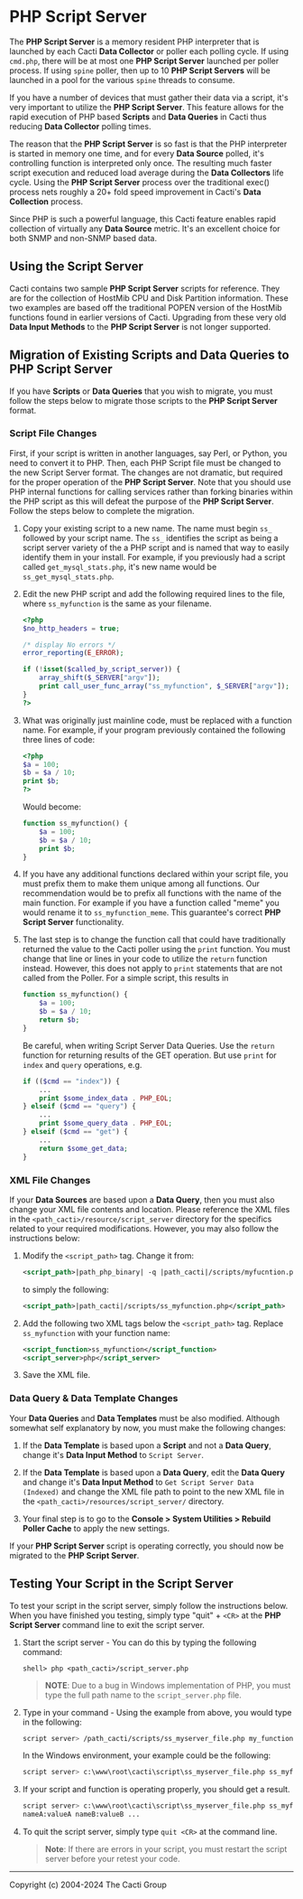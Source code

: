 # PHP Script Server

The **PHP Script Server** is a memory resident PHP interpreter that is launched
by each Cacti **Data Collector** or poller each polling cycle.  If using
`cmd.php`, there will be at most one **PHP Script Server** launched per poller
process.  If using `spine` poller, then up to 10 **PHP Script Servers** will be
launched in a pool for the various `spine` threads to consume.

If you have a number of devices that must gather their data via a script, it's
very important to utilize the **PHP Script Server**. This feature allows for the
rapid execution of PHP based **Scripts** and **Data Queries** in Cacti thus
reducing **Data Collector** polling times.

The reason that the **PHP Script Server** is so fast is that the PHP interpreter
is started in memory one time, and for every **Data Source** polled, it's
controlling function is interpreted only once. The resulting much faster script
execution and reduced load average during the **Data Collectors** life cycle.
Using the **PHP Script Server** process over the traditional exec() process nets
roughly a 20+ fold speed improvement in Cacti's **Data Collection** process.

Since PHP is such a powerful language, this Cacti feature enables rapid
collection of virtually any **Data Source** metric.  It's an excellent choice
for both SNMP and non-SNMP based data.

## Using the Script Server

Cacti contains two sample **PHP Script Server** scripts for reference. They are
for the collection of HostMib CPU and Disk Partition information. These two
examples are based off the traditional POPEN version of the HostMib functions
found in earlier versions of Cacti.  Upgrading from these very old **Data Input
Methods** to the **PHP Script Server** is not longer supported.

## Migration of Existing Scripts and Data Queries to PHP Script Server

If you have **Scripts** or **Data Queries** that you wish to migrate, you must
follow the steps below to migrate those scripts to the **PHP Script Server**
format.

### Script File Changes

First, if your script is written in another languages, say Perl, or Python, you
need to convert it to PHP.  Then, each PHP Script file must be changed to the
new Script Server format. The changes are not dramatic, but required for the
proper operation of the **PHP Script Server**. Note that you should use PHP
internal functions for calling services rather than forking binaries within the
PHP script as this will defeat the purpose of the **PHP Script Server**.  Follow
the steps below to complete the migration.

1. Copy your existing script to a new name. The name must begin `ss_` followed
   by your script name. The `ss_` identifies the script as being a script server
   variety of the a PHP script and is named that way to easily identify them in
   your install. For example, if you previously had a script called
   `get_mysql_stats.php`, it's new name would be `ss_get_mysql_stats.php`.

2. Edit the new PHP script and add the following required lines to the file,
   where `ss_myfunction` is the same as your filename.

   ```php
   <?php
   $no_http_headers = true;

   /* display No errors */
   error_reporting(E_ERROR);

   if (!isset($called_by_script_server)) {
       array_shift($_SERVER["argv"]);
       print call_user_func_array("ss_myfunction", $_SERVER["argv"]);
   }
   ?>
   ```

3. What was originally just mainline code, must be replaced with a function
   name. For example, if your program previously contained the following three
   lines of code:

   ```php
   <?php
   $a = 100;
   $b = $a / 10;
   print $b;
   ?>
   ```

   Would become:

   ```php
   function ss_myfunction() {
       $a = 100;
       $b = $a / 10;
       print $b;
   }
   ```

4. If you have any additional functions declared within your script file, you
   must prefix them to make them unique among all functions. Our recommendation
   would be to prefix all functions with the name of the main function. For
   example if you have a function called "meme" you would rename it to
   `ss_myfunction_meme`. This guarantee's correct **PHP Script Server**
   functionality.

5. The last step is to change the function call that could have traditionally
   returned the value to the Cacti poller using the `print` function. You must
   change that line or lines in your code to utilize the `return` function
   instead. However, this does not apply to `print` statements that are not
   called from the Poller. For a simple script, this results in

   ```php
   function ss_myfunction() {
       $a = 100;
       $b = $a / 10;
       return $b;
   }
   ```

   Be careful, when writing Script Server Data Queries. Use the `return`
   function for returning results of the GET operation. But use `print` for
   `index` and `query` operations, e.g.

   ```php
   if (($cmd == "index")) {
       ...
       print $some_index_data . PHP_EOL;
   } elseif ($cmd == "query") {
       ...
       print $some_query_data . PHP_EOL;
   } elseif ($cmd == "get") {
       ...
       return $some_get_data;
   }
   ```

### XML File Changes

If your **Data Sources** are based upon a **Data Query**, then you must also
change your XML file contents and location. Please reference the XML files in
the `<path_cacti>/resource/script_server` directory for the specifics related to
your required modifications. However, you may also follow the instructions
below:

1. Modify the `<script_path>` tag. Change it from:

   ```xml
   <script_path>|path_php_binary| -q |path_cacti|/scripts/myfucntion.php</script_path>
   ```

   to simply the following:

   ```xml
   <script_path>|path_cacti|/scripts/ss_myfunction.php</script_path>
   ```

2. Add the following two XML tags below the `<script_path>` tag. Replace
   `ss_myfunction` with your function name:

    ```xml
    <script_function>ss_myfunction</script_function>
    <script_server>php</script_server>
    ```

3. Save the XML file.

### Data Query & Data Template Changes

Your **Data Queries** and **Data Templates** must be also modified. Although
somewhat self explanatory by now, you must make the following changes:

1. If the **Data Template** is based upon a **Script** and not a **Data Query**,
   change it's **Data Input Method** to `Script Server`.

2. If the **Data Template** is based upon a **Data Query**, edit the **Data
   Query** and change it's **Data Input Method** to `Get Script Server Data
   (Indexed)` and change the XML file path to point to the new XML file in the
   `<path_cacti>/resources/script_server/` directory.

3. Your final step is to go to the **Console > System Utilities > Rebuild Poller
   Cache** to apply the new settings.

If your **PHP Script Server** script is operating correctly, you should now be
migrated to the **PHP Script Server**.

## Testing Your Script in the Script Server

To test your script in the script server, simply follow the instructions below.
When you have finished you testing, simply type "quit" + `<CR>` at the **PHP
Script Server** command line to exit the script server.

1. Start the script server - You can do this by typing the following command:

   ```console
   shell> php <path_cacti>/script_server.php
   ```

   > **NOTE**: Due to a bug in Windows implementation of PHP, you must type the
   > full path name to the `script_server.php` file.

2. Type in your command - Using the example from above, you would type in the
   following:

   ```sh
   script server> /path_cacti/scripts/ss_myserver_file.php my_function argument1 argument2 ...
   ```

   In the Windows environment, your example could be the following:

   ```sh
   script server> c:\www\root\cacti\script\ss_myserver_file.php ss_myfunction argument1 argument2 ...
   ```

3. If your script and function is operating properly, you should get a result.

   ```sh
   script server> c:\www\root\cacti\script\ss_myserver_file.php ss_myfunction argument1 argument2 ...
   nameA:valueA nameB:valueB ...
   ```

4. To quit the script server, simply type `quit <CR>` at the command line.

   > **Note**: If there are errors in your script, you must restart the script
   > server before your retest your code.

---
Copyright (c) 2004-2024 The Cacti Group

